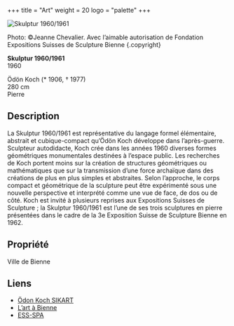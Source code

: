 +++
title = "Art"
weight = 20
logo = "palette"
+++

![Skulptur 1960/1961](/images/skulptur.jpg)

Photo: ©Jeanne Chevalier. Avec l’aimable autorisation de Fondation Expositions Suisses de Sculpture Bienne
{.copyright}

**Skulptur 1960/1961**  
1960

Ödön Koch (* 1906, † 1977)  
280 cm  
Pierre

## Description

La Skulptur 1960/1961 est représentative du langage formel élémentaire, abstrait et cubique-compact qu’Ödön Koch développe dans l’après-guerre. Sculpteur autodidacte, Koch crée dans les années 1960 diverses formes géométriques monumentales destinées à l’espace public. Les recherches de Koch portent moins sur la création de structures géométriques ou mathématiques que sur la transmission d’une force archaïque dans des créations de plus en plus simples et abstraites. Selon l’approche, le corps compact et géométrique de la sculpture peut être expérimenté sous une nouvelle perspective et interprété comme une vue de face, de dos ou de côté. Koch est invité à plusieurs reprises aux Expositions Suisses de Sculpture ; la Skulptur 1960/1961 est l’une de ses trois sculptures en pierre présentées dans le cadre de la 3e Exposition Suisse de Sculpture Bienne en 1962.

## Propriété

Ville de Bienne

## Liens

- [Ödon Koch SIKART](https://recherche.sik-isea.ch/fr/sik:person-4023404/in/sikart/actor/list)
- [L’art à Bienne](https://art-a-bienne.ch/fr/)
- [ESS-SPA](https://ess-spa.ch/fr/news/framing-sculptures)